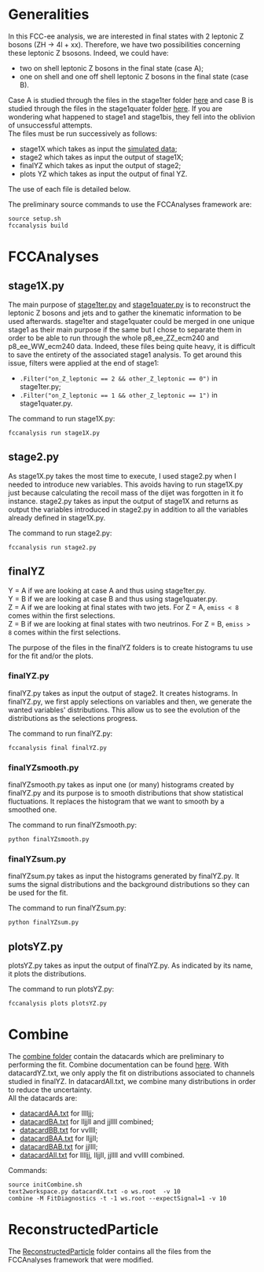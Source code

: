 # Generalities
In this FCC-ee analysis, we are interested in final states with 2 leptonic Z bosons (ZH &rarr; 4l + xx). Therefore, we have two possibilities concerning these leptonic Z bsosons. Indeed, we could have:
- two on shell leptonic Z bosons in the final state (case A); 
- one on shell and one off shell leptonic Z bosons in the final state (case B).

Case A is studied through the files in the stage1ter folder [here](https://github.com/hindtaibi/FCCAnalyses_Hind/tree/main/stage1ter) and case B is studied through the files in the stage1quater folder [here](https://github.com/hindtaibi/FCCAnalyses_Hind/tree/main/stage1quater). If you are wondering what happened to stage1 and stage1bis, they fell into the oblivion of unsuccessful attempts.  
The files must be run successively as follows:
- stage1X which takes as input the [simulated data](https://fcc-physics-events.web.cern.ch/FCCee/delphes/winter2023/idea/);
- stage2 which takes as input the output of stage1X;
- finalYZ which takes as input the output of stage2;
- plots YZ which takes as input the output of final YZ.

The use of each file is detailed below.

The preliminary source commands to use the FCCAnalyses framework are:

```
source setup.sh
fccanalysis build 
```

# FCCAnalyses
## stage1X.py
The main purpose of [stage1ter.py](https://github.com/hindtaibi/FCCAnalyses_Hind/blob/main/stage1ter/stage1ter.py) and [stage1quater.py](https://github.com/hindtaibi/FCCAnalyses_Hind/blob/main/stage1quater/stage1quater.py) is to reconstruct the leptonic Z bosons and jets and to gather the kinematic information to be used afterwards. stage1ter and stage1quater could be merged in one unique stage1 as their main purpose if the same but I chose to separate them in order to be able to run through the whole p8_ee_ZZ_ecm240 and p8_ee_WW_ecm240 data. Indeed, these files being quite heavy, it is difficult to save the entirety of the associated stage1 analysis. To get around this issue, filters were applied at the end of stage1:
- ```.Filter("on_Z_leptonic == 2 && other_Z_leptonic == 0")``` in stage1ter.py;
- ```.Filter("on_Z_leptonic == 1 && other_Z_leptonic == 1")``` in stage1quater.py.

The command to run stage1X.py:    
```
fccanalysis run stage1X.py
```

## stage2.py
As stage1X.py takes the most time to execute, I used stage2.py when I needed to introduce new variables. This avoids having to run stage1X.py just because calculating the recoil mass of the dijet was forgotten in it fo instance. stage2.py takes as input the output of stage1X and returns as output the variables introduced in stage2.py in addition to all the variables already defined in stage1X.py.

The command to run stage2.py:    
```
fccanalysis run stage2.py
```

## finalYZ
Y = A if we are looking at case A and thus using stage1ter.py.  
Y = B if we are looking at case B and thus using stage1quater.py.  
Z = A if we are looking at final states with two jets. For Z = A, ```emiss < 8``` comes within the first selections.  
Z = B if we are looking at final states with two neutrinos. For Z = B, ```emiss > 8``` comes within the first selections.

The purpose of the files in the finalYZ folders is to create histograms tu use for the fit and/or the plots.

### finalYZ.py
finalYZ.py takes as input the output of stage2. It creates histograms. In finalYZ.py, we first apply selections on variables and then, we generate the wanted variables' distributions. This allow us to see the evolution of the distributions as the selections progress.

The command to run finalYZ.py:  
```
fccanalysis final finalYZ.py
```

### finalYZsmooth.py
finalYZsmooth.py takes as input one (or many) histograms created by finalYZ.py and its purpose is to smooth distributions that show statistical fluctuations. It replaces the histogram that we want to smooth by a smoothed one.

The command to run finalYZsmooth.py:  
```
python finalYZsmooth.py
```

### finalYZsum.py
finalYZsum.py takes as input the histograms generated by finalYZ.py. It sums the signal distributions and the background distributions so they can be used for the fit.

The command to run finalYZsum.py:  
```
python finalYZsum.py
```

## plotsYZ.py
plotsYZ.py takes as input the output of finalYZ.py. As indicated by its name, it plots the distributions.

The command to run plotsYZ.py:  
```
fccanalysis plots plotsYZ.py
```

# Combine
The [combine folder](https://github.com/hindtaibi/FCCAnalyses_Hind/tree/main/combine) contain the datacards which are preliminary to performing the fit. Combine documentation can be found [here](http://cms-analysis.github.io/HiggsAnalysis-CombinedLimit/part2/settinguptheanalysis/).
With datacardYZ.txt, we only apply the fit on distributions associated to channels studied in finalYZ. In datacardAll.txt, we combine many distributions in order to reduce the uncertainty.  
All the datacards are:
- [datacardAA.txt](https://github.com/hindtaibi/FCCAnalyses_Hind/blob/main/combine/datacardAA.txt) for lllljj;
- [datacardBA.txt](https://github.com/hindtaibi/FCCAnalyses_Hind/blob/main/combine/datacardBA.txt) for lljjll and jjllll combined;
- [datacardBB.txt](https://github.com/hindtaibi/FCCAnalyses_Hind/blob/main/combine/datacardBB.txt) for vvllll;
- [datacardBAA.txt](https://github.com/hindtaibi/FCCAnalyses_Hind/blob/main/combine/datacardBAA.txt) for lljjll;
- [datacardBAB.txt](https://github.com/hindtaibi/FCCAnalyses_Hind/blob/main/combine/datacardBAB.txt) for jjllll;
- [datacardAll.txt](https://github.com/hindtaibi/FCCAnalyses_Hind/blob/main/combine/datacardAll.txt) for lllljj, lljjll, jjllll and vvllll combined.

Commands:
```
source initCombine.sh
text2workspace.py datacardX.txt -o ws.root  -v 10  
combine -M FitDiagnostics -t -1 ws.root --expectSignal=1 -v 10
```

# ReconstructedParticle
The [ReconstructedParticle](https://github.com/hindtaibi/FCCAnalyses_Hind/tree/main/ReconstructedParticle) folder contains all the files from the FCCAnalyses framework that were modified.

